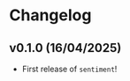 # Changelog

<!--next-version-placeholder-->

## v0.1.0 (16/04/2025)

- First release of `sentiment`!